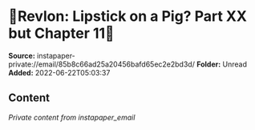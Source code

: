 # 💄Revlon: Lipstick on a Pig? Part XX but Chapter 11💄

**Source:** instapaper-private://email/85b8c66ad25a20456bafd65ec2e2bd3d/
**Folder:** Unread
**Added:** 2022-06-22T05:03:37




## Content
*Private content from instapaper_email*
